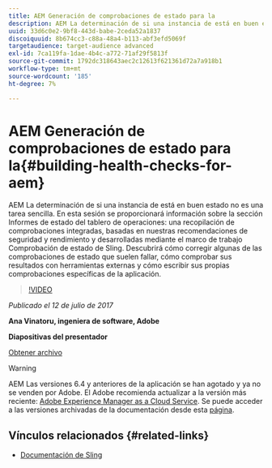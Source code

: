 ```yaml
---
title: AEM Generación de comprobaciones de estado para la
description: AEM La determinación de si una instancia de está en buen estado no es una tarea sencilla. En esta sesión se proporcionará información sobre la sección Informes de estado del tablero de operaciones.
uuid: 33d6c0e2-9bf8-443d-babe-2ceda52a1837
discoiquuid: 8b674cc3-c88a-48a4-b113-abf3efd5069f
targetaudience: target-audience advanced
exl-id: 7ca119fa-1dae-4b4c-a772-71af29f5813f
source-git-commit: 1792dc318643aec2c12613f621361d72a7a918b1
workflow-type: tm+mt
source-wordcount: '185'
ht-degree: 7%

---
```


# AEM Generación de comprobaciones de estado para la{#building-health-checks-for-aem}

AEM La determinación de si una instancia de está en buen estado no es una tarea sencilla. En esta sesión se proporcionará información sobre la sección Informes de estado del tablero de operaciones: una recopilación de comprobaciones integradas, basadas en nuestras recomendaciones de seguridad y rendimiento y desarrolladas mediante el marco de trabajo Comprobación de estado de Sling. Descubrirá cómo corregir algunas de las comprobaciones de estado que suelen fallar, cómo comprobar sus resultados con herramientas externas y cómo escribir sus propias comprobaciones específicas de la aplicación.

>[!VIDEO](https://video.tv.adobe.com/v/19026/?quality=9)

*Publicado el 12 de julio de 2017*

**Ana Vinatoru, ingeniera de software, Adobe**

**Diapositivas del presentador**

[Obtener archivo](assets/aem-gems-health-checks-for-aem.pdf)

>[!WARNING]
>
>AEM Las versiones 6.4 y anteriores de la aplicación se han agotado y ya no se venden por Adobe.  El Adobe recomienda actualizar a la versión más reciente: [Adobe Experience Manager as a Cloud Service](https://experienceleague.adobe.com/docs/experience-manager-cloud-service.html?lang=es).  Se puede acceder a las versiones archivadas de la documentación desde esta [página](https://experienceleague.adobe.com/docs/experience-manager-release-information/aem-release-updates/previous-updates/aem-previous-versions.html?lang=es).

## Vínculos relacionados {#related-links}

* [Documentación de Sling](https://sling.apache.org/documentation/bundles/sling-health-check-tool.html)
